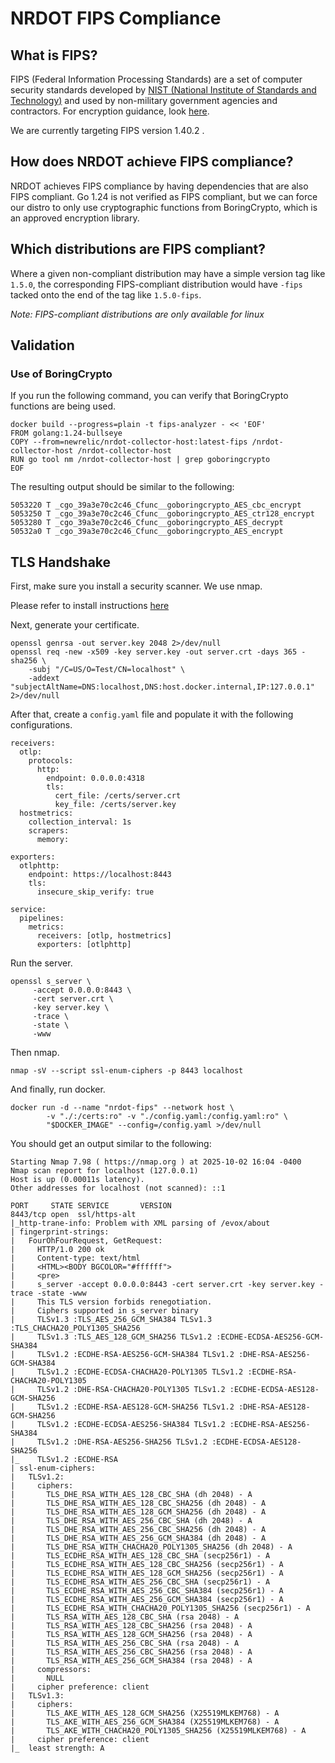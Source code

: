 # NRDOT FIPS Compliance

## What is FIPS?

FIPS (Federal Information Processing Standards) are a set of computer security standards developed by [NIST (National Institute of Standards and Technology)](https://csrc.nist.gov/projects/cryptographic-module-validation-program/certificate/4953) and used by non-military government agencies and contractors. For encryption guidance, look [here](https://newrelic.atlassian.net/wiki/spaces/STAN/pages/3500179508/Encryption+-+New+FY25).

We are currently targeting FIPS version 1.40.2 .

## How does NRDOT achieve FIPS compliance?

NRDOT achieves FIPS compliance by having dependencies that are also FIPS compliant.
Go 1.24 is not verified as FIPS compliant, but we can force our distro to only use cryptographic functions from BoringCrypto, which is an approved encryption library.

## Which distributions are FIPS compliant?

Where a given non-compliant distribution may have a simple version tag like `1.5.0`, 
the corresponding FIPS-compliant distribution would have `-fips` tacked onto the end of the tag like `1.5.0-fips`.

_Note: FIPS-compliant distributions are only available for linux_

## Validation

### Use of BoringCrypto

If you run the following command, you can verify that BoringCrypto functions are being used.

```
docker build --progress=plain -t fips-analyzer - << 'EOF'
FROM golang:1.24-bullseye
COPY --from=newrelic/nrdot-collector-host:latest-fips /nrdot-collector-host /nrdot-collector-host
RUN go tool nm /nrdot-collector-host | grep goboringcrypto
EOF
```

The resulting output should be similar to the following: 

``` 
5053220 T _cgo_39a3e70c2c46_Cfunc__goboringcrypto_AES_cbc_encrypt
5053250 T _cgo_39a3e70c2c46_Cfunc__goboringcrypto_AES_ctr128_encrypt
5053280 T _cgo_39a3e70c2c46_Cfunc__goboringcrypto_AES_decrypt
50532a0 T _cgo_39a3e70c2c46_Cfunc__goboringcrypto_AES_encrypt
```

## TLS Handshake
First, make sure you install a security scanner. We use nmap. 

Please refer to install instructions [here](https://nmap.org/book/install.html)

Next, generate your certificate.

``` 
openssl genrsa -out server.key 2048 2>/dev/null
openssl req -new -x509 -key server.key -out server.crt -days 365 -sha256 \
    -subj "/C=US/O=Test/CN=localhost" \
    -addext "subjectAltName=DNS:localhost,DNS:host.docker.internal,IP:127.0.0.1" 2>/dev/null
```

After that, create a `config.yaml` file and populate it with the following configurations.

``` 
receivers:
  otlp:
    protocols:
      http:
        endpoint: 0.0.0.0:4318
        tls:
          cert_file: /certs/server.crt
          key_file: /certs/server.key
  hostmetrics:
    collection_interval: 1s
    scrapers:
      memory:

exporters:
  otlphttp:
    endpoint: https://localhost:8443
    tls:
      insecure_skip_verify: true

service:
  pipelines:
    metrics:
      receivers: [otlp, hostmetrics]
      exporters: [otlphttp]
```

Run the server.

``` 
openssl s_server \
     -accept 0.0.0.0:8443 \
     -cert server.crt \
     -key server.key \
     -trace \
     -state \
     -www
```

Then nmap.

``` 
nmap -sV --script ssl-enum-ciphers -p 8443 localhost
```

And finally, run docker.

``` 
docker run -d --name "nrdot-fips" --network host \
        -v "./:/certs:ro" -v "./config.yaml:/config.yaml:ro" \
        "$DOCKER_IMAGE" --config=/config.yaml >/dev/null
```

You should get an output similar to the following: 

```
Starting Nmap 7.98 ( https://nmap.org ) at 2025-10-02 16:04 -0400
Nmap scan report for localhost (127.0.0.1)
Host is up (0.00011s latency).
Other addresses for localhost (not scanned): ::1

PORT     STATE SERVICE       VERSION
8443/tcp open  ssl/https-alt
|_http-trane-info: Problem with XML parsing of /evox/about
| fingerprint-strings:
|   FourOhFourRequest, GetRequest:
|     HTTP/1.0 200 ok
|     Content-type: text/html
|     <HTML><BODY BGCOLOR="#ffffff">
|     <pre>
|     s_server -accept 0.0.0.0:8443 -cert server.crt -key server.key -trace -state -www
|     This TLS version forbids renegotiation.
|     Ciphers supported in s_server binary
|     TLSv1.3 :TLS_AES_256_GCM_SHA384 TLSv1.3 :TLS_CHACHA20_POLY1305_SHA256
|     TLSv1.3 :TLS_AES_128_GCM_SHA256 TLSv1.2 :ECDHE-ECDSA-AES256-GCM-SHA384
|     TLSv1.2 :ECDHE-RSA-AES256-GCM-SHA384 TLSv1.2 :DHE-RSA-AES256-GCM-SHA384
|     TLSv1.2 :ECDHE-ECDSA-CHACHA20-POLY1305 TLSv1.2 :ECDHE-RSA-CHACHA20-POLY1305
|     TLSv1.2 :DHE-RSA-CHACHA20-POLY1305 TLSv1.2 :ECDHE-ECDSA-AES128-GCM-SHA256
|     TLSv1.2 :ECDHE-RSA-AES128-GCM-SHA256 TLSv1.2 :DHE-RSA-AES128-GCM-SHA256
|     TLSv1.2 :ECDHE-ECDSA-AES256-SHA384 TLSv1.2 :ECDHE-RSA-AES256-SHA384
|     TLSv1.2 :DHE-RSA-AES256-SHA256 TLSv1.2 :ECDHE-ECDSA-AES128-SHA256
|_    TLSv1.2 :ECDHE-RSA
| ssl-enum-ciphers:
|   TLSv1.2:
|     ciphers:
|       TLS_DHE_RSA_WITH_AES_128_CBC_SHA (dh 2048) - A
|       TLS_DHE_RSA_WITH_AES_128_CBC_SHA256 (dh 2048) - A
|       TLS_DHE_RSA_WITH_AES_128_GCM_SHA256 (dh 2048) - A
|       TLS_DHE_RSA_WITH_AES_256_CBC_SHA (dh 2048) - A
|       TLS_DHE_RSA_WITH_AES_256_CBC_SHA256 (dh 2048) - A
|       TLS_DHE_RSA_WITH_AES_256_GCM_SHA384 (dh 2048) - A
|       TLS_DHE_RSA_WITH_CHACHA20_POLY1305_SHA256 (dh 2048) - A
|       TLS_ECDHE_RSA_WITH_AES_128_CBC_SHA (secp256r1) - A
|       TLS_ECDHE_RSA_WITH_AES_128_CBC_SHA256 (secp256r1) - A
|       TLS_ECDHE_RSA_WITH_AES_128_GCM_SHA256 (secp256r1) - A
|       TLS_ECDHE_RSA_WITH_AES_256_CBC_SHA (secp256r1) - A
|       TLS_ECDHE_RSA_WITH_AES_256_CBC_SHA384 (secp256r1) - A
|       TLS_ECDHE_RSA_WITH_AES_256_GCM_SHA384 (secp256r1) - A
|       TLS_ECDHE_RSA_WITH_CHACHA20_POLY1305_SHA256 (secp256r1) - A
|       TLS_RSA_WITH_AES_128_CBC_SHA (rsa 2048) - A
|       TLS_RSA_WITH_AES_128_CBC_SHA256 (rsa 2048) - A
|       TLS_RSA_WITH_AES_128_GCM_SHA256 (rsa 2048) - A
|       TLS_RSA_WITH_AES_256_CBC_SHA (rsa 2048) - A
|       TLS_RSA_WITH_AES_256_CBC_SHA256 (rsa 2048) - A
|       TLS_RSA_WITH_AES_256_GCM_SHA384 (rsa 2048) - A
|     compressors:
|       NULL
|     cipher preference: client
|   TLSv1.3:
|     ciphers:
|       TLS_AKE_WITH_AES_128_GCM_SHA256 (X25519MLKEM768) - A
|       TLS_AKE_WITH_AES_256_GCM_SHA384 (X25519MLKEM768) - A
|       TLS_AKE_WITH_CHACHA20_POLY1305_SHA256 (X25519MLKEM768) - A
|     cipher preference: client
|_  least strength: A
```